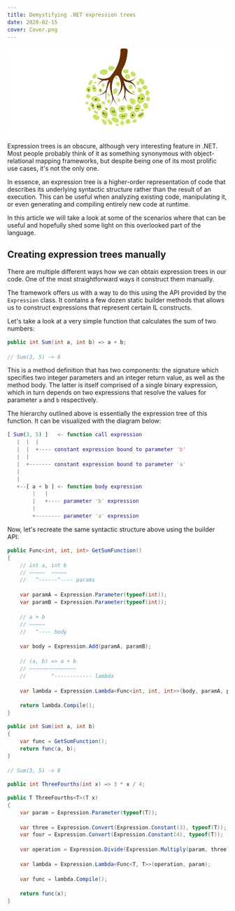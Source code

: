 ```yaml
---
title: Demystifying .NET expression trees
date: 2020-02-15
cover: Cover.png
---
```


![cover](Cover.png)

Expression trees is an obscure, although very interesting feature in .NET. Most people probably think of it as something synonymous with object-relational mapping frameworks, but despite being one of its most prolific use cases, it's not the only one.

In essence, an expression tree is a higher-order representation of code that describes its underlying syntactic structure rather than the result of an execution. This can be useful when analyzing existing code, manipulating it, or even generating and compiling entirely new code at runtime.

In this article we will take a look at some of the scenarios where that can be useful and hopefully shed some light on this overlooked part of the language.

## Creating expression trees manually

There are multiple different ways how we can obtain expression trees in our code. One of the most straightforward ways it construct them manually.

The framework offers us with a way to do this using the API provided by the `Expression` class. It contains a few dozen static builder methods that allows us to construct expressions that represent certain IL constructs.

Let's take a look at a very simple function that calculates the sum of two numbers:

```csharp
public int Sum(int a, int b) => a + b;

// Sum(3, 5) -> 8
```

This is a method definition that has two components: the signature which specifies two integer parameters and an integer return value, as well as the method body. The latter is itself comprised of a single binary expression, which in turn depends on two expressions that resolve the values for parameter `a` and `b` respectively.

The hierarchy outlined above is essentially the expression tree of this function. It can be visualized with the diagram below:

```matlab
[ Sum(3, 5) ]   <- function call expression
   |  |  |
   |  |  +---- constant expression bound to parameter 'b'
   |  |
   |  +------- constant expression bound to parameter 'a'
   |
   |
   +--[ a + b ] <- function body expression
        |   |
        |   +---- parameter 'b' expression
        |
        +-------- parameter 'a' expression
```

Now, let's recreate the same syntactic structure above using the builder API:

```csharp
public Func<int, int, int> GetSumFunction()
{
    // int a, int b
    // ~~~~~  ~~~~~
    //   ^------^---- params

    var paramA = Expression.Parameter(typeof(int));
    var paramB = Expression.Parameter(typeof(int));

    // a + b
    // ~~~~~
    //   ^---- body

    var body = Expression.Add(paramA, paramB);

    // (a, b) => a + b
    // ~~~~~~~~~~~~~~~
    //        ^------------ lambda

    var lambda = Expression.Lambda<Func<int, int, int>>(body, paramA, paramB);

    return lambda.Compile();
}
```



```csharp
public int Sum(int a, int b)
{
    var func = GetSumFunction();
    return func(a, b);
}

// Sum(3, 5) -> 8
```

```csharp
public int ThreeFourths(int x) => 3 * x / 4;
```

```csharp
public T ThreeFourths<T>(T x)
{
    var param = Expression.Parameter(typeof(T));

    var three = Expression.Convert(Expression.Constant(3), typeof(T));
    var four = Expression.Convert(Expression.Constant(4), typeof(T));

    var operation = Expression.Divide(Expression.Multiply(param, three), four);

    var lambda = Expression.Lambda<Func<T, T>>(operation, param);

    var func = lambda.Compile();

    return func(x);
}
```